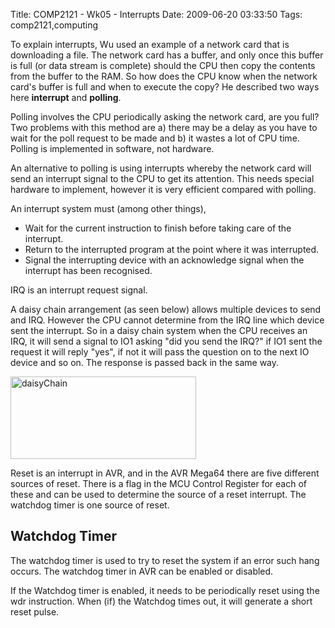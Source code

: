 Title: COMP2121 - Wk05 - Interrupts
Date: 2009-06-20 03:33:50
Tags: comp2121,computing

To explain interrupts, Wu used an example of a network card that is downloading a file. The network card has a buffer, and only once this buffer is full (or data stream is complete) should the CPU then copy the contents from the buffer to the RAM. So how does the CPU know when the network card's buffer is full and when to execute the copy? He described two ways here <strong>interrupt</strong> and <strong>polling</strong>.

Polling involves the CPU periodically asking the network card, are you full? Two problems with this method are a) there may be a delay as you have to wait for the poll request to be made and b) it wastes a lot of CPU time. Polling is implemented in software, not hardware.

An alternative to polling is using interrupts whereby the network card will send an interrupt signal to the CPU to get its attention. This needs special hardware to implement, however it is very efficient compared with polling.

An interrupt system must (among other things),
<ul>
	<li>Wait for the current instruction to finish before taking care of the interrupt.</li>
	<li>Return to the interrupted program at the point where it was interrupted.</li>
	<li>Signal the interrupting device with an acknowledge signal when the interrupt has been recognised.</li>
</ul>
IRQ is an interrupt request signal.

A daisy chain arrangement (as seen below) allows multiple devices to send and IRQ. However the CPU cannot determine from the IRQ line which device sent the interrupt. So in a daisy chain system when the CPU receives an IRQ, it will send a signal to IO1 asking "did you send the IRQ?" if IO1 sent the request it will reply "yes", if not it will pass the question on to the next IO device and so on. The response is passed back in the same way.

<a href="/blog/attachments/2009/06/daisychain.png"><img class="aligncenter size-full wp-image-576" title="daisyChain" src="/blog/attachments/2009/06/daisychain.png" alt="daisyChain" width="297" height="132" /></a>

Reset is an interrupt in AVR, and in the AVR Mega64 there are five different sources of reset. There is a flag in the MCU Control Register for each of these and can be used to determine the source of a reset interrupt. The watchdog timer is one source of reset.
<h2>Watchdog Timer</h2>
The watchdog timer is used to try to reset the system if an error such hang occurs. The watchdog timer in AVR can be enabled or disabled.

If the Watchdog timer is enabled, it needs to be periodically reset using the wdr instruction. When (if) the Watchdog times out, it will generate a short reset pulse.